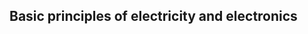 
 Basic principles of electricity and electronics
--------------------------------------------------------------------------------

